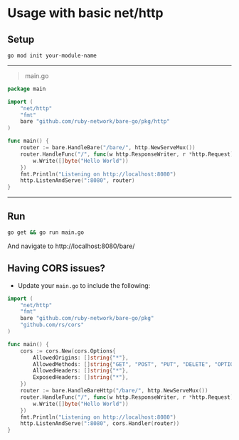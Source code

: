# Usage with basic net/http

## Setup
```bash
go mod init your-module-name
```
---

> main.go
```go
package main

import (
    "net/http"
    "fmt"
    bare "github.com/ruby-network/bare-go/pkg/http"
)

func main() {
    router := bare.HandleBare("/bare/", http.NewServeMux())
    router.HandleFunc("/", func(w http.ResponseWriter, r *http.Request) {
        w.Write([]byte("Hello World"))
    })
    fmt.Println("Listening on http://localhost:8080")
    http.ListenAndServe(":8080", router)
}
```
---
## Run
```bash
go get && go run main.go
```
And navigate to http://localhost:8080/bare/

## Having CORS issues?
- Update your `main.go` to include the following:
```go
import (
    "net/http"
    "fmt"
    bare "github.com/ruby-network/bare-go/pkg"
    "github.com/rs/cors"
)

func main() {
    cors := cors.New(cors.Options{
        AllowedOrigins: []string{"*"},
        AllowedMethods: []string{"GET", "POST", "PUT", "DELETE", "OPTIONS"},
        AllowedHeaders: []string{"*"},
        ExposedHeaders: []string{"*"},
    })
    router := bare.HandleBareHttp("/bare/", http.NewServeMux())
    router.HandleFunc("/", func(w http.ResponseWriter, r *http.Request) {
        w.Write([]byte("Hello World"))
    })
    fmt.Println("Listening on http://localhost:8080")
    http.ListenAndServe(":8080", cors.Handler(router))
}
```

